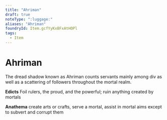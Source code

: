 ```yaml
---
title: "Ahriman"
draft: true
noteType: ":luggage:"
aliases: "Ahriman"
foundryId: Item.gcfYyKxBFxAtHOPl
tags:
  - Item
---
```


# Ahriman

The dread shadow known as Ahriman counts servants mainly among div as well as a scattering of followers throughout the mortal realm.

**Edicts** Foil rulers, the proud, and the powerful; ruin anything created by mortals

**Anathema** create arts or crafts, serve a mortal, assist in mortal aims except to subvert and corrupt them
